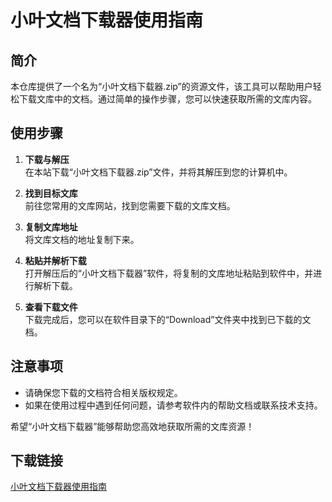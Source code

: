 # 小叶文档下载器使用指南

## 简介

本仓库提供了一个名为“小叶文档下载器.zip”的资源文件，该工具可以帮助用户轻松下载文库中的文档。通过简单的操作步骤，您可以快速获取所需的文库内容。

## 使用步骤

1. **下载与解压**  
   在本站下载“小叶文档下载器.zip”文件，并将其解压到您的计算机中。

2. **找到目标文库**  
   前往您常用的文库网站，找到您需要下载的文库文档。

3. **复制文库地址**  
   将文库文档的地址复制下来。

4. **粘贴并解析下载**  
   打开解压后的“小叶文档下载器”软件，将复制的文库地址粘贴到软件中，并进行解析下载。

5. **查看下载文件**  
   下载完成后，您可以在软件目录下的“Download”文件夹中找到已下载的文档。

## 注意事项

- 请确保您下载的文档符合相关版权规定。
- 如果在使用过程中遇到任何问题，请参考软件内的帮助文档或联系技术支持。

希望“小叶文档下载器”能够帮助您高效地获取所需的文库资源！

## 下载链接

[小叶文档下载器使用指南](https://pan.quark.cn/s/767b4f6eb0de)